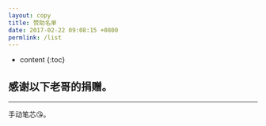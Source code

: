 ```yaml
---
layout: copy
title: 赞助名单
date: 2017-02-22 09:08:15 +0800
permlink: /list
---
```


* content
{:toc}

感谢以下老哥的捐赠。
-------------------------



-------------------------
手动笔芯😘。
